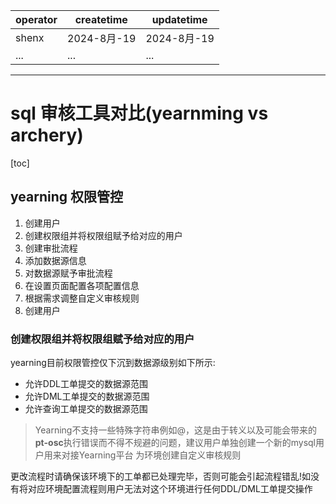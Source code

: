 | operator | createtime | updatetime |
| ---- | ---- | ---- |
| shenx | 2024-8月-19 | 2024-8月-19  |
| ... | ... | ... |
---
# sql 审核工具对比(yearnming vs archery)

[toc]

## yearning 权限管控



1. 创建用户
2. 创建权限组并将权限组赋予给对应的用户
3. 创建审批流程
4. 添加数据源信息
5. 对数据源赋予审批流程
6. 在设置页面配置各项配置信息
7. 根据需求调整自定义审核规则
8. 创建用户


### 创建权限组并将权限组赋予给对应的用户

yearning目前权限管控仅下沉到数据源级别如下所示:

* 允许DDL工单提交的数据源范围
* 允许DML工单提交的数据源范围
* 允许查询工单提交的数据源范围

> Yearning不支持一些特殊字符串例如@，这是由于转义以及可能会带来的**pt-osc**执行错误而不得不规避的问题，建议用户单独创建一个新的mysql用户用来对接Yearning平台
> 为环境创建自定义审核规则


更改流程时请确保该环境下的工单都已处理完毕，否则可能会引起流程错乱!如没有将对应环境配置流程则用户无法对这个环境进行任何DDL/DML工单提交操作
